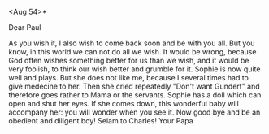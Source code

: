  <Aug 54>*

Dear Paul

As you wish it, I also wish to come back soon and be with you all. But you know, in this world we can not do all we wish. It would be wrong, because God often wishes something better for us than we wish, and it would be very foolish, to think our wish better and grumble for it. Sophie is now quite well and plays. But she does not like me, because I several times had to give medecine to her. Then she cried repeatedly "Don't want Gundert" and therefore goes rather to Mama or the servants. Sophie has a doll which can open and shut her eyes. If she comes down, this wonderful baby will accompany her: you will wonder when you see it. Now good bye and be an obedient and diligent boy! Selam to Charles!
 Your Papa

